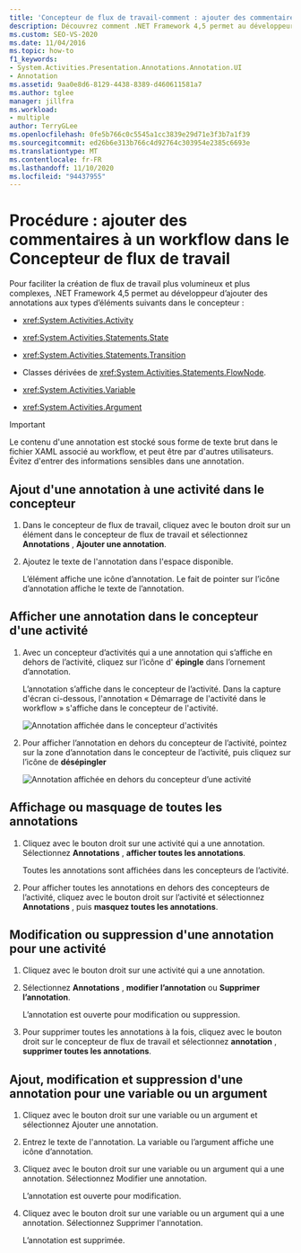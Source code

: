 ```yaml
---
title: 'Concepteur de flux de travail-comment : ajouter des commentaires à un flux de travail'
description: Découvrez comment .NET Framework 4,5 permet au développeur d’ajouter des annotations à certains types d’éléments dans le concepteur, par exemple, les éléments d’activité, d’État et de transition.
ms.custom: SEO-VS-2020
ms.date: 11/04/2016
ms.topic: how-to
f1_keywords:
- System.Activities.Presentation.Annotations.Annotation.UI
- Annotation
ms.assetid: 9aa0e8d6-8129-4438-8389-d460611581a7
ms.author: tglee
manager: jillfra
ms.workload:
- multiple
author: TerryGLee
ms.openlocfilehash: 0fe5b766c0c5545a1cc3839e29d71e3f3b7a1f39
ms.sourcegitcommit: ed26b6e313b766c4d92764c303954e2385c6693e
ms.translationtype: MT
ms.contentlocale: fr-FR
ms.lasthandoff: 11/10/2020
ms.locfileid: "94437955"
---
```

# <a name="how-to-add-comments-to-a-workflow-in-the-workflow-designer"></a>Procédure : ajouter des commentaires à un workflow dans le Concepteur de flux de travail

Pour faciliter la création de flux de travail plus volumineux et plus complexes, .NET Framework 4,5 permet au développeur d’ajouter des annotations aux types d’éléments suivants dans le concepteur :

- <xref:System.Activities.Activity>

- <xref:System.Activities.Statements.State>

- <xref:System.Activities.Statements.Transition>

- Classes dérivées de <xref:System.Activities.Statements.FlowNode>.

- <xref:System.Activities.Variable>

- <xref:System.Activities.Argument>

> [!IMPORTANT]
> Le contenu d'une annotation est stocké sous forme de texte brut dans le fichier XAML associé au workflow, et peut être par d'autres utilisateurs. Évitez d'entrer des informations sensibles dans une annotation.

## <a name="adding-an-annotation-to-an-activity-in-the-designer"></a>Ajout d'une annotation à une activité dans le concepteur

1. Dans le concepteur de flux de travail, cliquez avec le bouton droit sur un élément dans le concepteur de flux de travail et sélectionnez **Annotations** , **Ajouter une annotation**.

1. Ajoutez le texte de l'annotation dans l'espace disponible.

   L’élément affiche une icône d’annotation. Le fait de pointer sur l’icône d’annotation affiche le texte de l’annotation.

## <a name="displaying-an-annotation-in-an-activitys-designer"></a>Afficher une annotation dans le concepteur d'une activité

1. Avec un concepteur d’activités qui a une annotation qui s’affiche en dehors de l’activité, cliquez sur l’icône d' **épingle** dans l’ornement d’annotation.

   L’annotation s’affiche dans le concepteur de l’activité. Dans la capture d'écran ci-dessous, l'annotation « Démarrage de l'activité dans le workflow » s'affiche dans le concepteur de l'activité.

   ![Annotation affichée dans le concepteur d'activités](../workflow-designer/media/annotationindesigner.png)

2. Pour afficher l’annotation en dehors du concepteur de l’activité, pointez sur la zone d’annotation dans le concepteur de l’activité, puis cliquez sur l’icône de **désépingler**

   ![Annotation affichée en dehors du concepteur d’une activité](../workflow-designer/media/annotationoutsidedesigner.png)

## <a name="showing-or-hiding-all-annotations"></a>Affichage ou masquage de toutes les annotations

1. Cliquez avec le bouton droit sur une activité qui a une annotation. Sélectionnez **Annotations** , **afficher toutes les annotations**.

   Toutes les annotations sont affichées dans les concepteurs de l’activité.

1. Pour afficher toutes les annotations en dehors des concepteurs de l’activité, cliquez avec le bouton droit sur l’activité et sélectionnez **Annotations** , puis **masquez toutes les annotations**.

## <a name="editing-or-deleting-an-annotation-for-an-activity"></a>Modification ou suppression d'une annotation pour une activité

1. Cliquez avec le bouton droit sur une activité qui a une annotation.

1. Sélectionnez **Annotations** , **modifier l’annotation** ou **Supprimer l’annotation**.

   L’annotation est ouverte pour modification ou suppression.

1. Pour supprimer toutes les annotations à la fois, cliquez avec le bouton droit sur le concepteur de flux de travail et sélectionnez **annotation** , **supprimer toutes les annotations**.

## <a name="adding-editing-and-deleting-an-annotation-for-a-variable-or-argument"></a>Ajout, modification et suppression d'une annotation pour une variable ou un argument

1. Cliquez avec le bouton droit sur une variable ou un argument et sélectionnez Ajouter une annotation.

1. Entrez le texte de l'annotation. La variable ou l’argument affiche une icône d’annotation.

1. Cliquez avec le bouton droit sur une variable ou un argument qui a une annotation. Sélectionnez Modifier une annotation.

   L’annotation est ouverte pour modification.

1. Cliquez avec le bouton droit sur une variable ou un argument qui a une annotation. Sélectionnez Supprimer l'annotation.

   L’annotation est supprimée.
